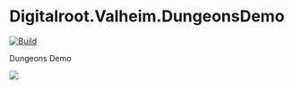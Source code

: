# Digitalroot.Valheim.DungeonsDemo
[![Build](https://github.com/Digitalroot-Valheim/Digitalroot.Valheim.DungeonsDemo/actions/workflows/builder.yml/badge.svg)](https://github.com/Digitalroot-Valheim/Digitalroot.Valheim.DungeonsDemo/actions/workflows/builder.yml)  


Dungeons Demo
<!--
//www.plantuml.com/plantuml/png/XP31IiGm48RlUOfuSbVOI_7afOjLH13n81usv11tHpUGp2pJgRPlRrias4gpn_p_bs7cszRYM9eOrEM57262hazk3y6zA_D4UoUUy8MfxLPL88IrrLURZLvLt9taUgrlT7NquQ1ICBQFAC2U-1w_F1D6GDaHmZbygOTsrkTMCw_iiFuWZZQBxPv1tZnyPwbfPTNoPIFTfyFBJlTFGwnIflmL-71xr-0d4FuvEcLvZSNmfLp6Yyn8QFynffoBAsmAawQKpQNqnHRmqCJm0m00
-->
<img src="https://www.plantuml.com/plantuml/svg/XP31IiGm48RlUOfuSbVOI_7afOjLH13n81usv11tHpUGp2pJgRPlRrias4gpn_p_bs7cszRYM9eOrEM57262hazk3y6zA_D4UoUUy8MfxLPL88IrrLURZLvLt9taUgrlT7NquQ1ICBQFAC2U-1w_F1D6GDaHmZbygOTsrkTMCw_iiFuWZZQBxPv1tZnyPwbfPTNoPIFTfyFBJlTFGwnIflmL-71xr-0d4FuvEcLvZSNmfLp6Yyn8QFynffoBAsmAawQKpQNqnHRmqCJm0m00">
